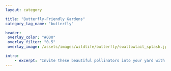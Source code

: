 ```yaml
---
layout: category

title: "Butterfly-Friendly Gardens"
category_tag_name: "butterfly"

header:
 overlay_color: "#000"
 overlay_filter: "0.5"
 overlay_image: /assets/images/wildlife/butterfly/swallowtail_splash.jpg

intro: 
    - excerpt: "Invite these beautiful pollinators into your yard with food sources and host plants. Plant data from <a target='_blank' href='https://calscape.org'>Calscape</a>" 
---
```


